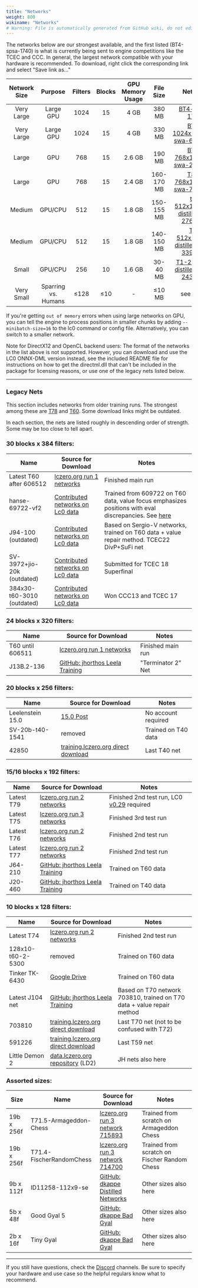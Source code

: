 ```yaml
---
title: "Networks"
weight: 800
wikiname: "Networks"
# Warning: File is automatically generated from GitHub wiki, do not edit by hand.
---
```

The networks below are our strongest available, and the first listed (BT4-spsa-1740) is what is currently being sent to engine competitions like the TCEC and CCC. In general, the largest network compatible with your hardware is recommended. To download, right click the corresponding link and select "Save link as..."

| Network Size | Purpose | Filters | Blocks | GPU Memory Usage | File Size | Network |
|:---:|:---:|:---:|:---:|:---:|:---:|:---:|
| Very Large | Large GPU | 1024 | 15 | 4 GB | 380 MB | [BT4-spsa-1740](https://storage.lczero.org/files/networks-contrib/big-transformers/BT4-1740.pb.gz) |
| Very Large | Large GPU | 1024 | 15 | 4 GB | 330 MB | [BT4-1024x15x32h-swa-6147500](https://storage.lczero.org/files/networks-contrib/big-transformers/BT4-1024x15x32h-swa-6147500.pb.gz) |
| Large | GPU | 768| 15 | 2.6 GB | 190 MB | [BT3-768x15x24h-swa-2790000](https://storage.lczero.org/files/networks-contrib/BT3-768x15x24h-swa-2790000.pb.gz) |
| Large | GPU | 768 | 15 | 2.4 GB | 160-170 MB | [T82-768x15x24h-swa-7464000](https://storage.lczero.org/files/768x15x24h-t82-swa-7464000.pb.gz)  |
| Medium | GPU/CPU | 512 | 15 | 1.8 GB | 150-155 MB | [t3-512x15x16h-distill-swa-2767500](https://storage.lczero.org/files/networks-contrib/t3-512x15x16h-distill-swa-2767500.pb.gz) |
| Medium | GPU/CPU | 512 | 15 | 1.8 GB | 140-150 MB | [T1-512x15x8h-distilled-swa-3395000](https://storage.lczero.org/files/networks-contrib/t1-512x15x8h-distilled-swa-3395000.pb.gz) |
| Small | GPU/CPU | 256 | 10 | 1.6 GB | 30-40 MB | [T1-256x10-distilled-swa-2432500](https://storage.lczero.org/files/networks-contrib/t1-256x10-distilled-swa-2432500.pb.gz)  |
| Very Small | Sparring vs. Humans | ≤128 | ≤10 | - | ≤10 MB | see below |


If you're getting `out of memory` errors when using large networks on GPU, you can tell the engine to process positions in smaller chunks by adding `--minibatch-size=16` to the lc0 command or config file. Alternatively, you can switch to a smaller network.

Note for DirectX12 and OpenCL backend users: The format of the networks in the list above is not supported. However, you can download and use the LC0 ONNX-DML version instead, see the included README file for instructions on how to get the directml.dll that can't be included in the package for licensing reasons, or use one of the legacy nets listed below.

---


### Legacy Nets

This section includes networks from older training runs. The strongest among these are [T78](http://training.lczero.org/get_network?sha=d0ed346c32fbcc9eb2f0bc7e957d188c8ae428ee3ef7291fd5aa045fc6ef4ded) and [T60](http://training.lczero.org/get_network?sha=7ca2381cfeac5c280f304e7027ffbea1b7d87474672e5d6fb16d5cd881640e04). Some download links might be outdated.

In each section, the nets are listed roughly in descending order of strength. Some may be too close to tell apart.

### 30 blocks x 384 filters:
| Name             | Source for Download               | Notes            |
|------------------|-----------------------------------|------------------|
| Latest T60 after 606512       | [lczero.org run 1 networks](http://training.lczero.org/networks/1) | Finished main run |
| hanse-69722-vf2  | [Contributed networks on Lc0 data](http://storage.lczero.org/files/networks-contrib/) | Trained from 609722 on T60 data, value focus emphasizes positions with eval discrepancies. See [here](https://github.com/hans-ekbrand/lczero-training/wiki) | 
| J94-100 (outdated)           | [Contributed networks on Lc0 data](http://storage.lczero.org/files/networks-contrib/) | Based on Sergio-V networks, trained on T60 data + value repair method. TCEC22 DivP+SuFi net |
| SV-3972+jio-20k (outdated)   | [Contributed networks on Lc0 data](http://storage.lczero.org/files/networks-contrib/) | Submitted for TCEC 18 Superfinal |
| 384x30-t60-3010 (outdated)   | [Contributed networks on Lc0 data](http://storage.lczero.org/files/networks-contrib/) | Won CCC13 and TCEC 17 |


### 24 blocks x 320 filters:
| Name              | Source for Download               | Notes            |
|-------------------|-----------------------------------|------------------|
| T60 until 606511  | [lczero.org run 1 networks](https://training.lczero.org/networks/1) | Finished main run |
| J13B.2-136        | [GitHub: jhorthos Leela Training](https://github.com/jhorthos/lczero-training/wiki/Leela-Training) | "Terminator 2" Net |


### 20 blocks x 256 filters:
| Name             | Source for Download               | Notes            |
|------------------|-----------------------------------|------------------|
| Leelenstein 15.0 | [15.0 Post](https://www.patreon.com/posts/leelenstein-15-0-38164065) | No account required |
| SV-20b-t40-1541  | removed | Trained on T40 data |
| 42850            | [training.lczero.org direct download](https://storage.lczero.org/files/networks/00af53b081e80147172e6f281c01daf5ca19ada173321438914c730370aa4267) | Last T40 net |


### 15/16 blocks x 192 filters:
| Name             | Source for Download               | Notes            |
|------------------|-----------------------------------|------------------|
| Latest T79 | [lczero.org run 2 networks](https://training.lczero.org/networks/2) | Finished 2nd test run, LC0 [v0.29](https://github.com/LeelaChessZero/lc0/releases) required |
| Latest T75 | [lczero.org run 3 networks](https://training.lczero.org/networks/3) | Finished 3rd test run |
| Latest T76 | [lczero.org run 2 networks](https://training.lczero.org/networks/2) | Finished 2nd test run |
| Latest T77 | [lczero.org run 2 networks](https://training.lczero.org/networks/2) | Finished 2nd test run |
| J64-210    | [GitHub: jhorthos Leela Training](https://github.com/jhorthos/lczero-training/wiki/Leela-Training) | Trained on T60 data |
| J20-460    | [GitHub: jhorthos Leela Training](https://github.com/jhorthos/lczero-training/wiki/Leela-Training) | Trained on T40 data |


### 10 blocks x 128 filters:
| Name             | Source for Download               | Notes            |
|------------------|-----------------------------------|------------------|
| Latest T74        | [lczero.org run 2 networks](https://training.lczero.org/networks/2) | Finished 2nd test run |
| 128x10-t60-2-5300 | removed | Trained on T60 data |
| Tinker TK-6430   | [Google Drive](https://drive.google.com/file/d/19NCoFoS3AxtsCpOHejQIaYkPqRv6Vjfs/view) | Trained on T60 data |
| Latest J104 net   | [GitHub: jhorthos Leela Training](https://github.com/jhorthos/lczero-training/wiki/Leela-Training) | Based on T70 network 703810, trained on T70 data + value repair method |
| 703810            | [training.lczero.org direct download](https://training.lczero.org/get_network?sha=b30e742bcfd905815e0e7dbd4e1bafb41ade748f85d006b8e28758f1a3107ae3) | Last T70 net (not to be confused with T72) |
| 591226            | [training.lczero.org direct download](https://training.lczero.org/get_network?sha=47e3f899519dc1bc95496a457b77730fce7b0b89b6187af5c01ecbbd02e88398) | Last T59 net |
| Little Demon 2    | [data.lczero.org repository](https://storage.lczero.org/files/networks-contrib/) (LD2) | JH nets also here |


### Assorted sizes:
| Size   | Name             | Source for Download               | Notes            |
|--------|------------------|-----------------------------------|------------------|
| 19b x 256f | T71.5-Armageddon-Chess| [lczero.org run 3 network 715893](http://training.lczero.org/get_network?sha=cb4dcd82a72472daefaca85b7580ef73a7a4eda58e0d1de22e342d4d5874ff07) | Trained from scratch on Armageddon Chess |
| 19b x 256f | T71.4-FischerRandomChess| [lczero.org run 3 network 714700](https://training.lczero.org/get_network?sha=32d49c67db759a8794042a53d675e5c757a319ae696153b95970ab6099d8fc2d) | Trained from scratch on Fischer Random Chess |
| 9b x 112f  | ID11258-112x9-se | [GitHub: dkappe Distilled Networks](https://github.com/dkappe/leela-chess-weights/wiki/Distilled-Networks) | Other sizes also here |
| 5b x 48f   | Good Gyal 5      | [GitHub: dkappe Bad Gyal](https://github.com/dkappe/leela-chess-weights/wiki/Bad-Gyal) | Other sizes also here |
| 2b x 16f   | Tiny Gyal        | [GitHub: dkappe Bad Gyal](https://github.com/dkappe/leela-chess-weights/wiki/Bad-Gyal) | Other sizes also here |

---

If you still have questions, check the [Discord](https://discord.gg/pKujYxD) channels. Be sure to specify your hardware and use case so the helpful regulars know what to recommend.
